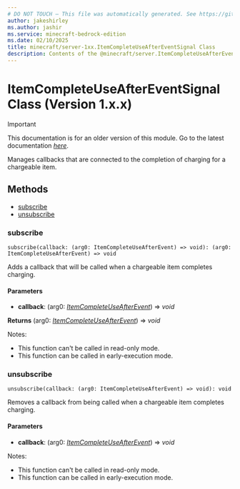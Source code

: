 ```yaml
---
# DO NOT TOUCH — This file was automatically generated. See https://github.com/mojang/minecraftapidocsgenerator to modify descriptions, examples, etc.
author: jakeshirley
ms.author: jashir
ms.service: minecraft-bedrock-edition
ms.date: 02/10/2025
title: minecraft/server-1xx.ItemCompleteUseAfterEventSignal Class
description: Contents of the @minecraft/server.ItemCompleteUseAfterEventSignal class (Version 1.x.x).
---
```

# ItemCompleteUseAfterEventSignal Class (Version 1.x.x)

> [!IMPORTANT]
> This documentation is for an older version of this module. Go to the latest documentation [*here*](../../../scriptapi/minecraft/server/ItemCompleteUseAfterEventSignal.md).

Manages callbacks that are connected to the completion of charging for a chargeable item.

## Methods
- [subscribe](#subscribe)
- [unsubscribe](#unsubscribe)

### **subscribe**
`
subscribe(callback: (arg0: ItemCompleteUseAfterEvent) => void): (arg0: ItemCompleteUseAfterEvent) => void
`

Adds a callback that will be called when a chargeable item completes charging.

#### **Parameters**
- **callback**: (arg0: [*ItemCompleteUseAfterEvent*](ItemCompleteUseAfterEvent.md)) => *void*

**Returns** (arg0: [*ItemCompleteUseAfterEvent*](ItemCompleteUseAfterEvent.md)) => *void*
  
Notes:
- This function can't be called in read-only mode.
- This function can be called in early-execution mode.

### **unsubscribe**
`
unsubscribe(callback: (arg0: ItemCompleteUseAfterEvent) => void): void
`

Removes a callback from being called when a chargeable item completes charging.

#### **Parameters**
- **callback**: (arg0: [*ItemCompleteUseAfterEvent*](ItemCompleteUseAfterEvent.md)) => *void*
  
Notes:
- This function can't be called in read-only mode.
- This function can be called in early-execution mode.

